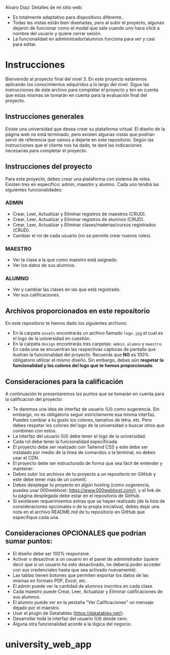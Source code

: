 
Alvaro Diaz:
Detalles de mi sitio web:
- Es totalmente adaptativo para dispositivos diferente..
- Todas las vistas están bien diseñadas, pero al subir el proyecto, algunas dejaron de funcionar como el modal que sale cuando uno hace click a nombre del usuario y quiere cerrar sesión.
- La funcionalidad en administrador/alumnos funciona para ver y casi para editar. 

# Instrucciones

Bienvenido al proyecto final del nivel 3. En este proyecto estaremos aplicando los conocimientos adquiridos a lo largo del nivel. Sigue las instrucciones de este archivo para completar el proyecto y ten en cuenta que estas mismas se tomarán en cuenta para la evaluación final del proyecto.

## Instrucciones generales

Existe una universidad que desea crear su plataforma virtual. El diseño de la página web no está terminado, pero existen algunas vistas que podrían servir de referencia que vamos a dejarte en este repositorio. Según las instrucciones que el cliente nos ha dado, te daré las indicaciones necesarias para completar el proyecto.

## Instrucciones del proyecto

Para este proyecto, debes crear una plataforma con sistema de roles. Existen tres en específico: admin, maestro y alumno. Cada uno tendrá las siguientes funcionalidades:

### ADMIN

- Crear, Leer, Actualizar y Eliminar registros de maestros (CRUD).
- Crear, Leer, Actualizar y Eliminar registros de alumnos (CRUD).
- Crear, Leer, Actualizar y Eliminar clases/materias/cursos registrados (CRUD).
- Cambiar el rol de cada usuario (no se permite crear nuevos roles).

### MAESTRO

- Ver la clase a la que como maestro está asignado.
- Ver los datos de sus alumnos.

### ALUMNO

- Ver y cambiar las clases en las que está registrado.
- Ver sus calificaciones.

## Archivos proporcionados en este repositorio

En este repositorio te hemos dado los siguientes archivos:

- En la carpeta `assets` encontrarás un archivo llamado `logo.jpg` el cual es el logo de la universidad en cuestión.
- En la carpeta `design` encontrarás tres carpetas: `admin`, `alumno` y `maestro`. En cada una se encuentran las respectivas capturas de pantalla que ilustran la funcionalidad del proyecto. Recuerda que <b>NO</b> es 100% obligatorio utilizar el mismo diseño. Sin embargo, debes aún **respetar la funcionalidad y los colores del logo que te hemos proporcionado**.

## Consideraciones para la calificación

A continuación te presentaremos los puntos que se tomarán en cuenta para la calificacion del proyecto:

- Te daremos una idea de interfaz de usuario (UI) como sugerencia. Sin embargo, no es obligatorio seguir estrictamente esa misma interfaz. Puedes cambiar a tu gusto los colores, tamaños de letra, etc. Pero debes respetar los colores del logo de la universidad o buscar otros que combinen con estos.
- La interfaz del usuario (UI) debe tener el logo de la universidad.
- Cada rol debe tener la funcionalidad especificada.
- El proyecto debe ser realizado con Tailwind CSS y este debe ser instalado por medio de la línea de comandos o la terminal, no debes usar el CDN.
- El proyecto debe ser estructurado de forma que sea fácil de entender y mantener.
- Debes subir los archivos de tu proyecto a un repositorio en GitHub y este debe tener más de un commit.
- Debes desplegar tu proyecto en algún hosting (como sugerencia, puedes usar 000webhost: https://www.000webhost.com/), y el link de tu página desplegada debe estar en el repositorio de GitHub.
- Si existiesen requerimientos extras que se hayan realizado (de la lista de consideraciones opcionales o de tu propia iniciativa), debes dejar una nota en el archivo README.md de tu repositorio en GitHub que especifique cada una.

## Consideraciones OPCIONALES que podrían sumar puntos:

- El diseño debe ser 100% responsive.
- Activar o desactivar a un usuario en el panel de administrador (quiere decir que si un usuario ha sido desactivado, no debería poder acceder con sus credenciales hasta que sea activado nuevamente).
- Las tablas tienen botones que permiten exportar los datos de las mismas en formato PDF, Excel, etc.
- El admin puede ver la cantidad de alumnos inscritos en cada clase.
- Cada maestro puede Crear, Leer, Actualizar y Eliminar calificaciones de sus alumnos.
- El alumno puede ver en la pestaña "Ver Calificaciones" un mensaje dejado por el maestro.
- Usar el plugin de Datatables (https://datatables.net/).
- Desarrollar toda la interfaz del usuario (UI) desde cero.
- Alguna otra funcionalidad acorde a la lógica del negocio.
# university_web_app
